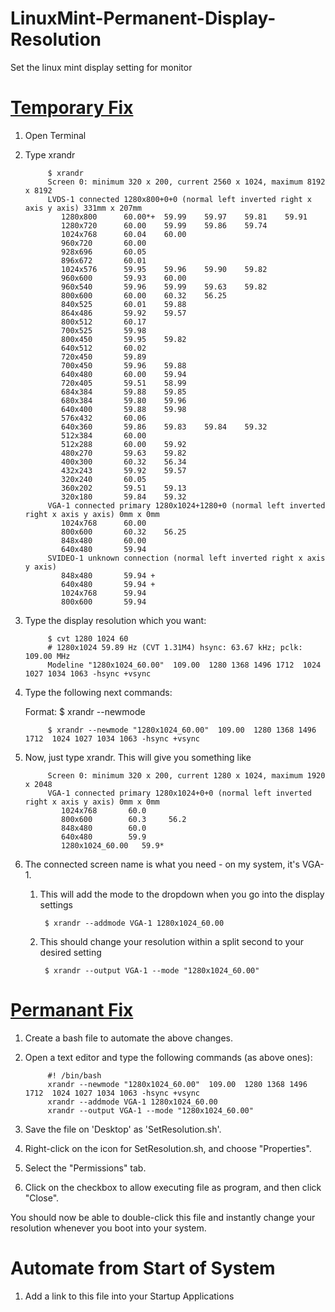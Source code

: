 # LinuxMint-Permanent-Display-Resolution
Set the linux mint display setting for monitor

# [Temporary Fix](https://github.com/atindra305/LinuxMint-Permanent-Display-Resolution/blob/master/resolution) 
1. Open Terminal
2. Type xrandr

            $ xrandr
            Screen 0: minimum 320 x 200, current 2560 x 1024, maximum 8192 x 8192
            LVDS-1 connected 1280x800+0+0 (normal left inverted right x axis y axis) 331mm x 207mm
               1280x800      60.00*+  59.99    59.97    59.81    59.91  
               1280x720      60.00    59.99    59.86    59.74  
               1024x768      60.04    60.00  
               960x720       60.00  
               928x696       60.05  
               896x672       60.01  
               1024x576      59.95    59.96    59.90    59.82  
               960x600       59.93    60.00  
               960x540       59.96    59.99    59.63    59.82  
               800x600       60.00    60.32    56.25  
               840x525       60.01    59.88  
               864x486       59.92    59.57  
               800x512       60.17  
               700x525       59.98  
               800x450       59.95    59.82  
               640x512       60.02  
               720x450       59.89  
               700x450       59.96    59.88  
               640x480       60.00    59.94  
               720x405       59.51    58.99  
               684x384       59.88    59.85  
               680x384       59.80    59.96  
               640x400       59.88    59.98  
               576x432       60.06  
               640x360       59.86    59.83    59.84    59.32  
               512x384       60.00  
               512x288       60.00    59.92  
               480x270       59.63    59.82  
               400x300       60.32    56.34  
               432x243       59.92    59.57  
               320x240       60.05  
               360x202       59.51    59.13  
               320x180       59.84    59.32  
            VGA-1 connected primary 1280x1024+1280+0 (normal left inverted right x axis y axis) 0mm x 0mm
               1024x768      60.00  
               800x600       60.32    56.25  
               848x480       60.00  
               640x480       59.94  
            SVIDEO-1 unknown connection (normal left inverted right x axis y axis)
               848x480       59.94 +
               640x480       59.94 +
               1024x768      59.94  
               800x600       59.94  
               
3. Type the display resolution which you want:

            $ cvt 1280 1024 60
            # 1280x1024 59.89 Hz (CVT 1.31M4) hsync: 63.67 kHz; pclk: 109.00 MHz
            Modeline "1280x1024_60.00"  109.00  1280 1368 1496 1712  1024 1027 1034 1063 -hsync +vsync

4. Type the following next commands:

      Format: $ xrandr --newmode <After Modeline>
  
            $ xrandr --newmode "1280x1024_60.00"  109.00  1280 1368 1496 1712  1024 1027 1034 1063 -hsync +vsync
            
5. Now, just type xrandr. This will give you something like 

            Screen 0: minimum 320 x 200, current 1280 x 1024, maximum 1920 x 2048
            VGA-1 connected primary 1280x1024+0+0 (normal left inverted right x axis y axis) 0mm x 0mm
               1024x768       60.0  
               800x600        60.3     56.2  
               848x480        60.0  
               640x480        59.9  
               1280x1024_60.00   59.9* 
               
6. The connected screen name is what you need - on my system, it's VGA-1.
    
    1. This will add the mode to the dropdown when you go into the display settings
    
            $ xrandr --addmode VGA-1 1280x1024_60.00
            
    2. This should change your resolution within a split second to your desired setting
    
            $ xrandr --output VGA-1 --mode "1280x1024_60.00"

# [Permanant Fix](https://github.com/atindra305/LinuxMint-Permanent-Display-Resolution/blob/master/SetResolution.sh)
1. Create a bash file to automate the above changes.

2. Open a text editor and type the following commands (as above ones):

            #! /bin/bash
            xrandr --newmode "1280x1024_60.00"  109.00  1280 1368 1496 1712  1024 1027 1034 1063 -hsync +vsync
            xrandr --addmode VGA-1 1280x1024_60.00
            xrandr --output VGA-1 --mode "1280x1024_60.00"

3. Save the file on 'Desktop' as 'SetResolution.sh'.

4. Right-click on the icon for SetResolution.sh, and choose "Properties".

5. Select the "Permissions" tab.

6. Click on the checkbox to allow executing file as program, and then click "Close".

You should now be able to double-click this file and instantly change your resolution whenever you boot into your system.

# Automate from Start of System

1. Add a link to this file into your Startup Applications
